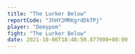 ```yaml
---
title: "The Lurker Below"
reportCode: "3hHY2MRKgrdDkTPj"
player: "Demypom"
fight: "The Lurker Below"
date: 2021-10-06T18:48:50.877000+00:00
---
```

